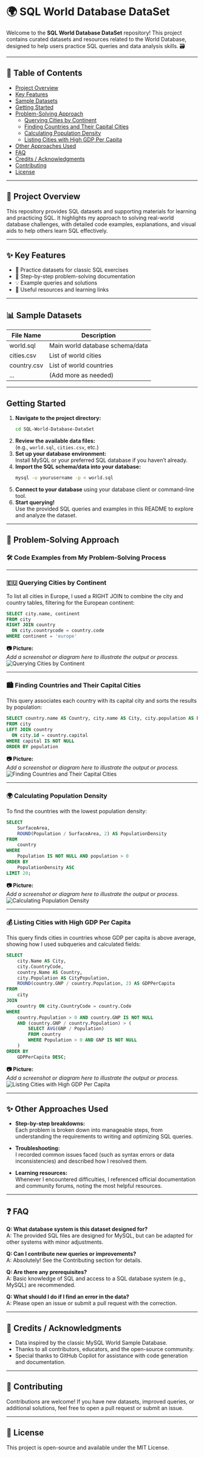 # 🌍 SQL World Database DataSet

Welcome to the **SQL World Database DataSet** repository! This project contains curated datasets and resources related to the World Database, designed to help users practice SQL queries and data analysis skills. 🗃️

---

## 📑 Table of Contents

- [Project Overview](#-project-overview)
- [Key Features](#-key-features)
- [Sample Datasets](#-sample-datasets)
- [Getting Started](#-getting-started)
- [Problem-Solving Approach](#-problem-solving-approach)
  - [Querying Cities by Continent](#-querying-cities-by-continent)
  - [Finding Countries and Their Capital Cities](#-finding-countries-and-their-capital-cities)
  - [Calculating Population Density](#-calculating-population-density)
  - [Listing Cities with High GDP Per Capita](#-listing-cities-with-high-gdp-per-capita)
- [Other Approaches Used](#-other-approaches-used)
- [FAQ](#-faq)
- [Credits / Acknowledgments](#-credits--acknowledgments)
- [Contributing](#-contributing)
- [License](#-license)

---

## 🚀 Project Overview

This repository provides SQL datasets and supporting materials for learning and practicing SQL. 
It highlights my approach to solving real-world database challenges, with detailed code examples, explanations, and visual aids to help others learn SQL effectively.

---

## ✨ Key Features

- 📂 Practice datasets for classic SQL exercises  
- 📝 Step-by-step problem-solving documentation  
- 💡 Example queries and solutions  
- 🔗 Useful resources and learning links  

---

## 📊 Sample Datasets

| File Name    | Description                      |
|--------------|----------------------------------|
| world.sql    | Main world database schema/data  |
| cities.csv   | List of world cities             |
| country.csv  | List of world countries          |
| ...          | (Add more as needed)             |

---

## Getting Started

1. **Navigate to the project directory:**
    ```bash
    cd SQL-World-Database-DataSet
    ```
2. **Review the available data files:**  
    (e.g., `world.sql`, `cities.csv`, etc.)
3. **Set up your database environment:**  
    Install MySQL or your preferred SQL database if you haven’t already.
4. **Import the SQL schema/data into your database:**
    ```bash
    mysql -u yourusername -p < world.sql
    ```
5. **Connect to your database** using your database client or command-line tool.
6. **Start querying!**  
    Use the provided SQL queries and examples in this README to explore and analyze the dataset.

---

## 🧩 Problem-Solving Approach

### 🛠️ Code Examples from My Problem-Solving Process

---

### 🇪🇺 Querying Cities by Continent

To list all cities in Europe, I used a RIGHT JOIN to combine the city and country tables, filtering for the European continent:

```sql
SELECT city.name, continent
FROM city
RIGHT JOIN country
  ON city.countrycode = country.code
WHERE continent = 'europe'
```

**📷 Picture:**  
_Add a screenshot or diagram here to illustrate the output or process._  
![Querying Cities by Continent](https://github.com/YusafM/SQL-World-Database-DataSet/blob/main/Screenshot%202025-06-12%20152649.png)

---

### 🏙️ Finding Countries and Their Capital Cities

This query associates each country with its capital city and sorts the results by population:

```sql
SELECT country.name AS Country, city.name AS City, city.population AS Population
FROM city
LEFT JOIN country
  ON city.id = country.capital
WHERE capital IS NOT NULL
ORDER BY population
```

**📷 Picture:**  
_Add a screenshot or diagram here to illustrate the output or process._  
![Finding Countries and Their Capital Cities](path/to/your/image2.png)

---

### 🌍 Calculating Population Density

To find the countries with the lowest population density:

```sql
SELECT 
    SurfaceArea, 
    ROUND(Population / SurfaceArea, 2) AS PopulationDensity 
FROM  
    country 
WHERE  
    Population IS NOT NULL AND population > 0 
ORDER BY  
    PopulationDensity ASC 
LIMIT 20;
```

**📷 Picture:**  
_Add a screenshot or diagram here to illustrate the output or process._  
![Calculating Population Density](path/to/your/image3.png)

---

### 💰 Listing Cities with High GDP Per Capita

This query finds cities in countries whose GDP per capita is above average, showing how I used subqueries and calculated fields:

```sql
SELECT   
    city.Name AS City,  
    city.CountryCode,  
    country.Name AS Country,  
    city.Population AS CityPopulation,  
    ROUND(country.GNP / country.Population, 2) AS GDPPerCapita  
FROM   
    city  
JOIN   
    country ON city.CountryCode = country.Code  
WHERE   
    country.Population > 0 AND country.GNP IS NOT NULL  
    AND (country.GNP / country.Population) > (  
        SELECT AVG(GNP / Population)  
        FROM country  
        WHERE Population > 0 AND GNP IS NOT NULL  
    )  
ORDER BY   
    GDPPerCapita DESC; 
```

**📷 Picture:**  
_Add a screenshot or diagram here to illustrate the output or process._  
![Listing Cities with High GDP Per Capita](path/to/your/image4.png)

---

## ✨ Other Approaches Used

- **Step-by-step breakdowns:**  
  Each problem is broken down into manageable steps, from understanding the requirements to writing and optimizing SQL queries.

- **Troubleshooting:**  
  I recorded common issues faced (such as syntax errors or data inconsistencies) and described how I resolved them.

- **Learning resources:**  
  Whenever I encountered difficulties, I referenced official documentation and community forums, noting the most helpful resources.

---

## ❓ FAQ

**Q: What database system is this dataset designed for?**  
A: The provided SQL files are designed for MySQL, but can be adapted for other systems with minor adjustments.

**Q: Can I contribute new queries or improvements?**  
A: Absolutely! See the Contributing section for details.

**Q: Are there any prerequisites?**  
A: Basic knowledge of SQL and access to a SQL database system (e.g., MySQL) are recommended.

**Q: What should I do if I find an error in the data?**  
A: Please open an issue or submit a pull request with the correction.

---

## 🙏 Credits / Acknowledgments

- Data inspired by the classic MySQL World Sample Database.
- Thanks to all contributors, educators, and the open-source community.
- Special thanks to GitHub Copilot for assistance with code generation and documentation.

---

## 🤝 Contributing

Contributions are welcome! If you have new datasets, improved queries, or additional solutions, feel free to open a pull request or submit an issue.

---

## 📄 License

This project is open-source and available under the MIT License.
